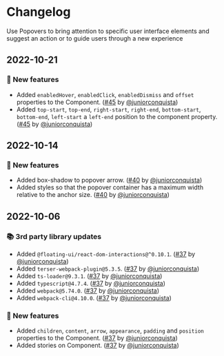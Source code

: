# Changelog

Use Popovers to bring attention to specific user interface elements and suggest an action or to guide users through a new experience

## 2022-10-21

### 🎉 New features

- Added `enabledHover`, `enabledClick`, `enabledDismiss` and `offset` properties to the Component. ([#45](https://github.com/TiendaNube/nimbus-design-system/pull/45) by [@juniorconquista](https://github.com/juniorconquista))
- Added `top-start`, `top-end`, `right-start`, `right-end`, `bottom-start`, `bottom-end`, `left-start` a `left-end` position to the component property. ([#45](https://github.com/TiendaNube/nimbus-design-system/pull/45) by [@juniorconquista](https://github.com/juniorconquista))

## 2022-10-14

### 🎉 New features

- Added box-shadow to popover arrow. ([#40](https://github.com/TiendaNube/nimbus-design-system/pull/40) by [@juniorconquista](https://github.com/juniorconquista))
- Added styles so that the popover container has a maximum width relative to the anchor size. ([#40](https://github.com/TiendaNube/nimbus-design-system/pull/40) by [@juniorconquista](https://github.com/juniorconquista))

## 2022-10-06

### 📚 3rd party library updates

- Added `@floating-ui/react-dom-interactions@^0.10.1`. ([#37](https://github.com/TiendaNube/nimbus-design-system/pull/37) by [@juniorconquista](https://github.com/juniorconquista))
- Added `terser-webpack-plugin@5.3.5`. ([#37](https://github.com/TiendaNube/nimbus-design-system/pull/37) by [@juniorconquista](https://github.com/juniorconquista))
- Added `ts-loader@9.3.1`. ([#37](https://github.com/TiendaNube/nimbus-design-system/pull/37) by [@juniorconquista](https://github.com/juniorconquista))
- Added `typescript@4.7.4`. ([#37](https://github.com/TiendaNube/nimbus-design-system/pull/37) by [@juniorconquista](https://github.com/juniorconquista))
- Added `webpack@5.74.0`. ([#37](https://github.com/TiendaNube/nimbus-design-system/pull/37) by [@juniorconquista](https://github.com/juniorconquista))
- Added `webpack-cli@4.10.0`. ([#37](https://github.com/TiendaNube/nimbus-design-system/pull/37) by [@juniorconquista](https://github.com/juniorconquista))

### 🎉 New features

- Added `children`, `content`, `arrow`, `appearance`, `padding` and `position` properties to the Component. ([#37](https://github.com/TiendaNube/nimbus-design-system/pull/37) by [@juniorconquista](https://github.com/juniorconquista))
- Added stories on Component. ([#37](https://github.com/TiendaNube/nimbus-design-system/pull/37) by [@juniorconquista](https://github.com/juniorconquista))

